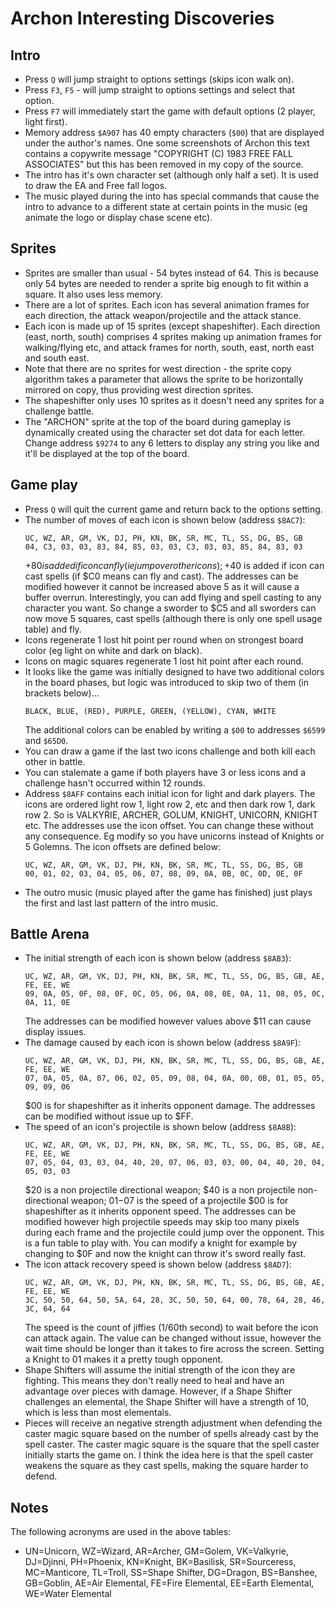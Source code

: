 # Archon Interesting Discoveries

## Intro

- Press `Q` will jump straight to options settings (skips icon walk on).
- Press `F3`, `F5` - will jump straight to options settings and select that option.
- Press `F7` will immediately start the game with default options (2 player, light first).
- Memory address `$A907` has 40 empty characters (`$00`) that are displayed under the author's names. One some screenshots of Archon this text contains a copywrite message "COPYRIGHT (C) 1983 FREE FALL ASSOCIATES" but this has been removed in my copy of the source.
- The intro has it's own character set (although only half a set). It is used to draw the EA and Free fall logos.
- The music played during the into has special commands that cause the intro to advance to a different state at certain points in the music (eg animate the logo or display chase scene etc).

## Sprites

- Sprites are smaller than usual - 54 bytes instead of 64. This is because only 54 bytes are needed to render a sprite big enough to fit within a square. It also uses less memory.
- There are a lot of sprites. Each icon has several animation frames for each direction, the attack weapon/projectile and the attack stance.
- Each icon is made up of 15 sprites (except shapeshifter). Each direction (east, north, south) comprises 4 sprites making up animation frames for walking/flying etc, and attack frames for north, south, east, north east and south east.
- Note that there are no sprites for west direction - the sprite copy algorithm takes a parameter that allows the sprite to be horizontally mirrored on copy, thus providing west direction sprites.
- The shapeshifter only uses 10 sprites as it doesn't need any sprites for a challenge battle.
- The "ARCHON" sprite at the top of the board during gameplay is dynamically created using the character set dot data for each letter. Change address `$9274` to any 6 letters to display any string you like and it'll be displayed at the top of the board.

## Game play

- Press `Q` will quit the current game and return back to the options setting.
- The number of moves of each icon is shown below (address `$8AC7`):
  ```
  UC, WZ, AR, GM, VK, DJ, PH, KN, BK, SR, MC, TL, SS, DG, BS, GB
  04, C3, 03, 03, 83, 84, 85, 03, 03, C3, 03, 03, 85, 84, 83, 03
  ```
  +$80 is added if icon can fly (ie jump over other icons); +$40 is added if icon can cast spells (if $C0 means can fly and cast).
  The addresses can be modified however it cannot be increased above 5 as it will cause a buffer overrun.
  Interestingly, you can add flying and spell casting to any character you want. So change a sworder to $C5 and all sworders can now move 5 squares, cast spells (although there is only one spell usage table) and fly.
- Icons regenerate 1 lost hit point per round when on strongest board color (eg light on white and dark on black).
- Icons on magic squares regenerate 1 lost hit point after each round.
- It looks like the game was initially designed to have two additional colors in the board phases, but logic was introduced to skip two of them (in brackets below)...
  ```
  BLACK, BLUE, (RED), PURPLE, GREEN, (YELLOW), CYAN, WHITE
  ```
  The additional colors can be enabled by writing a `$00` to addresses `$6599` and `$65D0`.
- You can draw a game if the last two icons challenge and both kill each other in battle.
- You can stalemate a game if both players have 3 or less icons and a challenge hasn't occurred within 12 rounds.
- Address `$8AFF` contains each initial icon for light and dark players. The icons are ordered light row 1, light row 2, etc and then dark row 1, dark row 2. So is VALKYRIE, ARCHER, GOLUM, KNIGHT, UNICORN, KNIGHT etc.
The addresses use the icon offset. You can change these without any consequence. Eg modify so you have unicorns instead of Knights or 5 Golemns.
  The icon offsets are defined below:
  ```
  UC, WZ, AR, GM, VK, DJ, PH, KN, BK, SR, MC, TL, SS, DG, BS, GB
  00, 01, 02, 03, 04, 05, 06, 07, 08, 09, 0A, 0B, 0C, 0D, 0E, 0F
  ```
- The outro music (music played after the game has finished) just plays the first and last last pattern of the intro music.

## Battle Arena

- The initial strength of each icon is shown below (address `$8AB3`):
  ```
  UC, WZ, AR, GM, VK, DJ, PH, KN, BK, SR, MC, TL, SS, DG, BS, GB, AE, FE, EE, WE
  09, 0A, 05, 0F, 08, 0F, 0C, 05, 06, 0A, 08, 0E, 0A, 11, 08, 05, 0C, 0A, 11, 0E
  ```
  The addresses can be modified however values above $11 can cause display issues.
- The damage caused by each icon is shown below (address `$8A9F`):
  ```
  UC, WZ, AR, GM, VK, DJ, PH, KN, BK, SR, MC, TL, SS, DG, BS, GB, AE, FE, EE, WE
  07, 0A, 05, 0A, 07, 06, 02, 05, 09, 08, 04, 0A, 00, 0B, 01, 05, 05, 09, 09, 06
  ```
  $00 is for shapeshifter as it inherits opponent damage.
  The addresses can be modified without issue up to $FF.
- The speed of an icon's projectile is shown below (address `$8A8B`):
  ```
  UC, WZ, AR, GM, VK, DJ, PH, KN, BK, SR, MC, TL, SS, DG, BS, GB, AE, FE, EE, WE
  07, 05, 04, 03, 03, 04, 40, 20, 07, 06, 03, 03, 00, 04, 40, 20, 04, 05, 03, 03
  ```
  $20 is a non projectile directional weapon; $40 is a non projectile non-directional weapon; $01-$07 is the speed of a projectile
  $00 is for shapeshifter as it inherits opponent speed.
  The addresses can be modified however high projectile speeds may skip too many pixels during each frame and the projectile could jump over the opponent.
  This is a fun table to play with. You can modify a knight for example by changing to $0F and now the knight can throw it's sword really fast.
- The icon attack recovery speed is shown below (address `$8AD7`):
  ```
  UC, WZ, AR, GM, VK, DJ, PH, KN, BK, SR, MC, TL, SS, DG, BS, GB, AE, FE, EE, WE
  3C, 50, 50, 64, 50, 5A, 64, 28, 3C, 50, 50, 64, 00, 78, 64, 28, 46, 3C, 64, 64
  ```
  The speed is the count of jiffies (1/60th second) to wait before the icon can attack again.
  The value can be changed without issue, however the wait time should be longer than it takes to fire across the screen.
  Setting a Knight to 01 makes it a pretty tough opponent.
- Shape Shifters will assume the initial strength of the icon they are fighting. This means they don't really need to heal and have an advantage over pieces with damage. However, if a Shape Shifter challenges an elemental, the Shape Shifter will have a strength of 10, which is less than most elementals.
- Pieces will receive an negative strength adjustment when defending the caster magic square based on the number of spells already cast by the spell caster. The caster magic square is the square that the spell caster initially starts the game on. I think the idea here is that the spell caster weakens the square as they cast spells, making the square harder to defend.
## Notes

The following acronyms are used in the above tables:
 - UN=Unicorn, WZ=Wizard, AR=Archer, GM=Golem, VK=Valkyrie, DJ=Djinni, PH=Phoenix, KN=Knight, BK=Basilisk, SR=Sourceress, MC=Manticore, TL=Troll, SS=Shape Shifter, DG=Dragon, BS=Banshee, GB=Goblin, AE=Air Elemental, FE=Fire Elemental, EE=Earth Elemental, WE=Water Elemental
